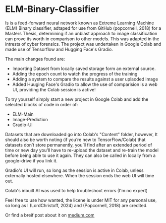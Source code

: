 # ELM-Binary-Classifier

Is is a feed-forward neural network known as Extreme Learning Machine (ELM) Binary classifier, adtaped for use from GitHub (popcornell, 2018) for a Masters Thesis, determining if an unbiast approach to image classification can prove its worth in comparison to other models. This was adapted in the intrests of cyber forensics. The project was undertaken in Google Colab and made use of Tensorflow and Hugging Face's Gradio. 

The main changes found are: 

- Importing Dataset from locally saved storage form an external source.
- Adding the epoch count to watch the progress of the training
- Adding a system to compare the results against a user uplaoded image
- Added Huuging Face's Gradio to allow the use of comparision is a web UI, providing the Colab session is active! 

To try yourself simply start a new project in Google Colab and add the selected blocks of code in order of: 

- ELM-Main
- Image-Prediction
- Gradio-UI

Datasets that are downloaded go into Colab's "Content" folder, however, It should also be worth noting (if you’re new to TensorFlow/Colab) that datasets don’t store permanently, you’ll find after an extended period of time or new day you’ll have to re-upload the dataset and re-train the model before being able to use it again. They can also be called in locally from a google-drive if you link it. 

Gradio's UI will run, so long as the session is active in Colab, unless externally hosted elsewhere. When the session ends the web UI will time out. 

Colab's inbuilt AI was used to help troubleshoot errors (I'm no expert)

Feel free to use how wanted, the licene is under MIT for any personal use, so long as I (LordChristoff, 2024) and (Popcornell, 2018) are credited. 

Or find a breif post about it on [medium.com](https://lordchristoff.medium.com/elm-image-classifier-using-tensorflow-f92564bc5efd)
